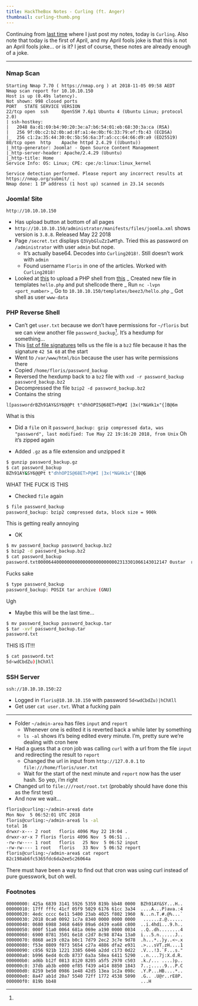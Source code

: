 ```yaml
---
title: HackTheBox Notes - Curling (ft. Anger)
thumbnail: curling-thumb.png
---
```


Continuing from [last time](/post/htb_hawk) where I just post my notes,
today is `Curling`. Also note that today is the first of April, and my April
fools joke is that this is not an April fools joke… or is it? I jest of
course, these notes are already enough of a joke.

---

### Nmap Scan

```
Starting Nmap 7.70 ( https://nmap.org ) at 2018-11-05 09:58 AEDT
Nmap scan report for 10.10.10.150
Host is up (0.49s latency).
Not shown: 998 closed ports
PORT   STATE SERVICE VERSION
22/tcp open  ssh     OpenSSH 7.6p1 Ubuntu 4 (Ubuntu Linux; protocol 2.0)
| ssh-hostkey:
|   2048 8a:d1:69:b4:90:20:3e:a7:b6:54:01:eb:68:30:3a:ca (RSA)
|   256 9f:0b:c2:b2:0b:ad:8f:a1:4e:0b:f6:33:79:ef:fb:43 (ECDSA)
|_  256 c1:2a:35:44:30:0c:5b:56:6a:3f:a5:cc:64:66:d9:a9 (ED25519)
80/tcp open  http    Apache httpd 2.4.29 ((Ubuntu))
|_http-generator: Joomla! - Open Source Content Management
|_http-server-header: Apache/2.4.29 (Ubuntu)
|_http-title: Home
Service Info: OS: Linux; CPE: cpe:/o:linux:linux_kernel

Service detection performed. Please report any incorrect results at https://nmap.org/submit/ .
Nmap done: 1 IP address (1 host up) scanned in 23.14 seconds
```

### Joomla! Site

`http://10.10.10.150`

- Has upload button at bottom of all pages
- `http://10.10.10.150/administrator/manifests/files/joomla.xml` shows version is `3.8.8`. Released May 22 2018
- Page `/secret.txt` displays `Q3VybGluZzIwMTgh`. Tried this as password on `/administrator` with user `admin` but nope.
  - It’s actually base64. Decodes into `Curling2018!`. Still doesn’t work with `admin`
  - Found username `Floris` in one of the articles. Worked with `Curling2018!`
- Looked at
  [this](http://www.thehackerstore.net/2015/01/how-to-upload-shell-in-joomla-via-admin.html)
  to upload a PHP shell from [this](https://github.com/pentestmonkey/php-reverse-shell)
  _ Created new file in templates `hello.php` and put shellcode there
  _ Run `nc -lvpn <port_number>`
  _ Go to `10.10.10.150/templates/beez3/hello.php`
  _ Got shell as user `www-data`

### PHP Reverse Shell

- Can’t get `user.txt` because we don’t have permissions for `~/floris` but we
  can view another file `password_backup`[^1]. It’s a hexdump for something…
- This [list of file
  signatures](https://en.wikipedia.org/wiki/List_of_file_signatures) tells us the file is a `bz2` file because it has the signature `42 5A 68` at the start
- Went to `/var/www/html/bin` because the user has write permissions there
- Copied `/home/floris/password_backup`
- Reversed the hexdump back to a `bz2` file with `xxd -r password_backup password_backup.bz2`
- Decompressed the file `bzip2 -d password_backup.bz2`
- Contains the string

```
l[passwordrBZh91AY&SY6@@Pt t"dhhOPIS@68ET>P@#I |3x(*N&Hk1x"{]B@6m
```

What is this

- Did a `file` on it
  `password_backup: gzip compressed data, was "password", last modified: Tue May 22 19:16:20 2018, from Unix`
  Oh it’s zipped again

- Added `.gz` as a file extension and unzipped it

```bash
$ gunzip password_backup.gz
$ cat password_backup
BZh91AY&SY6@@Pt t"dhhOPIS@68ET>P@#I |3x(*N&Hk1x"{]B@6
```

WHAT THE FUCK IS THIS

- Checked `file` again

```bash
$ file password_backup
password_backup: bzip2 compressed data, block size = 900k
```

This is getting really annoying

- OK

```bash
$ mv password_backup password_backup.bz2
$ bzip2 -d password_backup.bz2
$ cat password_backup
password.txt0000644000000000000000000000002313301066143012147 0ustar  rootroot5d<wdCbdZu)|hChXll
```

Fucks sake

```bash
$ type password_backup
password_backup: POSIX tar archive (GNU)
```

Ugh

- Maybe this will be the last time…

```bash
$ mv password_backup password_backup.tar
$ tar -xvf password_backup.tar
password.txt
```

THIS IS IT!!!

```bash
$ cat password.txt
5d<wdCbdZu)|hChXll
```

### SSH Server

`ssh://10.10.10.150:22`

- Logged in `floris@10.10.10.150` with password `5d<wdCbdZu)|hChXll`
- Get user `cat user.txt`. What a fucking pain

---

- Folder `~/admin-area` has files `input` and `report`
  - Whenever one is edited it is reverted back a while later by something
  - `ls -al` shows it’s being edited every minute. I’m, pretty sure we’re dealing with cron here
- Had a guess that a cron job was calling `curl` with a url from the file `input` and redirecting the result to `report`
  - Changed the url in input from `http://127.0.0.1` to `file:///home/floris/user.txt`
  - Wait for the start of the next minute and `report` now has the user hash. So yep, i’m right
- Changed url to `file:///root/root.txt` (probably should have done this as
  the first test)
- And now we wait…

```bash
floris@curling:~/admin-area$ date
Mon Nov  5 06:52:01 UTC 2018
floris@curling:~/admin-area$ ls -al
total 16
drwxr-x--- 2 root   floris 4096 May 22 19:04 .
drwxr-xr-x 7 floris floris 4096 Nov  5 06:51 ..
-rw-rw---- 1 root   floris   25 Nov  5 06:52 input
-rw-rw---- 1 root   floris   33 Nov  5 06:52 report
floris@curling:~/admin-area$ cat report
82c198ab6fc5365fdc6da2ee5c26064a
```

There must have been a way to find out that cron was using curl instead of pure guesswork, but oh well.

### Footnotes

[^1]:

```
00000000: 425a 6839 3141 5926 5359 819b bb48 0000  BZh91AY&SY...H..
00000010: 17ff fffc 41cf 05f9 5029 6176 61cc 3a34  ....A...P)ava.:4
00000020: 4edc cccc 6e11 5400 23ab 4025 f802 1960  N...n.T.#.@%...`
00000030: 2018 0ca0 0092 1c7a 8340 0000 0000 0000   ......z.@......
00000040: 0680 6988 3468 6469 89a6 d439 ea68 c800  ..i.4hdi...9.h..
00000050: 000f 51a0 0064 681a 069e a190 0000 0034  ..Q..dh........4
00000060: 6900 0781 3501 6e18 c2d7 8c98 874a 13a0  i...5.n......J..
00000070: 0868 ae19 c02a b0c1 7d79 2ec2 3c7e 9d78  .h...*..}y..<~.x
00000080: f53e 0809 f073 5654 c27a 4886 dfa2 e931  .>...sVT.zH....1
00000090: c856 921b 1221 3385 6046 a2dd c173 0d22  .V...!3.`F...s."
000000a0: b996 6ed4 0cdb 8737 6a3a 58ea 6411 5290  ..n....7j:X.d.R.
000000b0: ad6b b12f 0813 8120 8205 a5f5 2970 c503  .k./... ....)p..
000000c0: 37db ab3b e000 ef85 f439 a414 8850 1843  7..;.....9...P.C
000000d0: 8259 be50 0986 1e48 42d5 13ea 1c2a 098c  .Y.P...HB....*..
000000e0: 8a47 ab1d 20a7 5540 72ff 1772 4538 5090  .G.. .U@r..rE8P.
000000f0: 819b bb48                                ...H
```
